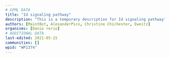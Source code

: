 ```yaml
---
# GPML DATA
title: "Id signaling pathway"
description: "This is a temporary description for Id signaling pathway"
authors: [MaintBot, AlexanderPico, Christine Chichester, Eweitz]
organisms: [Danio rerio]
# ADDITIONAL DATA
last-edited: 2021-05-15
communities: []
wpid: "WP1374"
---
```

